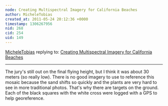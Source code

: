 ```yaml
---
node: Creating Multispectral Imagery for California Beaches
author: MicheleTobias
created_at: 2011-05-24 20:12:36 +0000
timestamp: 1306267956
nid: 268
cid: 254
uid: 149
---
```




[MicheleTobias](../profile/MicheleTobias) replying to: [Creating Multispectral Imagery for California Beaches](../notes/micheletobias/5-23-2011/creating-multispectral-imagery-california-beaches)

----
The jury's still out on the final flying height, but I think it was about 30 meters (so really low).  There is no good imagery to use to reference this mosaic because the sand shifts so quickly and the plants are very hard to see in more traditional photos.  That's why there are targets on the ground.  Each of the black squares with the white cross were logged with a GPS to help georeference.